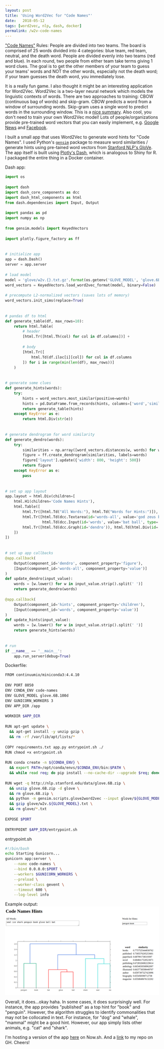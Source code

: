 ```yaml
---
layout: post
title: 'Using Word2Vec for "Code Names"'
date:   2018-05-12
tags: [word2vec, nlp, dash, docker]
permalink: /w2v-code-names
---
```


["Code Names"](https://en.wikipedia.org/wiki/Codenames_(board_game)) Rules: People are divided into two teams.  The board is comprised of 25 words divided into 4 categories: blue team, red team, neutral, and the death word.  People are divided evenly into two teams (red and blue).  In each round, two people from either team take terms giving 1 word clues.  The goal is to get the other members of your team to guess your teams' words and NOT the other words, especially not the death word; if your team guesses the death word, you immediately lose.

It is a really fun game.  I also thought it might be an interesting application for Word2Vec. Word2Vec is a two-layer neural network which models the linguistic contexts of words.  There are two approaches to training: CBOW (continuous bag of words) and skip-gram.  CBOW predicts a word from a window of surrounding words.  Skip-gram uses a single word to predict words in the surrounding window.  This is a [nice summary](https://www.tensorflow.org/tutorials/word2vec).  Also cool, you don't need to train your own Word2Vec model! Lots of people/organizations provide pre-trained word vectors that you can easily implement, e.g. [Google News](https://code.google.com/archive/p/word2vec/) and [Facebook](https://fasttext.cc/docs/en/english-vectors.html).

I built a small app that uses Word2Vec to generate word hints for "Code Names".  I used Python's [`gensim`](https://radimrehurek.com/gensim/models/word2vec.html) package to measure word similarities / generate hints using pre-tained word vectors from [Stanford NLP's GloVe](https://nlp.stanford.edu/projects/glove/).  The app itself is built using [Plotly's Dash](https://plot.ly/products/dash/), which is analogous to Shiny for R. I packaged the entire thing in a Docker container.

Dash app:
``` python
import os

import dash
import dash_core_components as dcc
import dash_html_components as html
from dash.dependencies import Input, Output

import pandas as pd
import numpy as np

from gensim.models import KeyedVectors

import plotly.figure_factory as ff


# initialize app
app = dash.Dash()
server = app.server

# load model
model = 'glove/w2v.{}.txt.gz'.format(os.getenv('GLOVE_MODEL', 'glove.6B.100d'))
word_vectors = KeyedVectors.load_word2vec_format(model, binary=False)

# precompute L2-normalized vectors (saves lots of memory)
word_vectors.init_sims(replace=True)


# pandas df to html
def generate_table(df, max_rows=10):
    return html.Table(
        # header
        [html.Tr([html.Th(col) for col in df.columns])] +

        # body
        [html.Tr([
            html.Td(df.iloc[i][col]) for col in df.columns
        ]) for i in range(min(len(df), max_rows))]
    )


# generate some clues
def generate_hints(words):
    try:
        hints = word_vectors.most_similar(positive=words)
        hints = pd.DataFrame.from_records(hints, columns=['word','similarity'])
        return generate_table(hints)
    except KeyError as e:
        return html.Div(str(e))


# generate dendrogram for word similarity
def generate_dendro(words):
    try:
        similarities = np.array([word_vectors.distances(w, words) for w in words])
        figure = ff.create_dendrogram(similarities, labels=words)
        figure['layout'].update({'width': 800, 'height': 500})
        return figure
    except KeyError as e:
        pass


# set up app layout
app.layout = html.Div(children=[
    html.H1(children='Code Names Hints'),
    html.Table([
        html.Tr([html.Td("All Words:"), html.Td("Words for Hints:")]),
        html.Tr([html.Td(dcc.Textarea(id='words-all', value='god zeus bat ball mountain cold snow', style={'width': 500})),
                 html.Td(dcc.Input(id='words', value='bat ball', type='text'))]),
        html.Tr([html.Td(dcc.Graph(id='dendro')), html.Td(html.Div(id='hints'))])
    ])
])


# set up app callbacks
@app.callback(
    Output(component_id='dendro', component_property='figure'),
    [Input(component_id='words-all', component_property='value')]
)
def update_dendro(input_value):
    words = [w.lower() for w in input_value.strip().split(' ')]
    return generate_dendro(words)

@app.callback(
    Output(component_id='hints', component_property='children'),
    [Input(component_id='words', component_property='value')]
)
def update_hints(input_value):
    words = [w.lower() for w in input_value.strip().split(' ')]
    return generate_hints(words)


# run
if __name__ == '__main__':
    app.run_server(debug=True)
```

Dockerfile:
``` bash
FROM continuumio/miniconda3:4.4.10

ENV PORT 8050
ENV CONDA_ENV code-names
ENV GLOVE_MODEL glove.6B.100d
ENV GUNICORN_WORKERS 3
ENV APP_DIR /app

WORKDIR $APP_DIR

RUN apt-get update \
  && apt-get install -y unzip gzip \
  && rm -rf /var/lib/apt/lists/*

COPY requirements.txt app.py entrypoint.sh ./
RUN chmod +x entrypoint.sh

RUN conda create -n ${CONDA_ENV} \
  && export PATH=/opt/conda/envs/$CONDA_ENV/bin:$PATH \
  && while read req; do pip install --no-cache-dir --upgrade $req; done < requirements.txt

RUN wget -q http://nlp.stanford.edu/data/glove.6B.zip \
  && unzip glove.6B.zip -d glove \
  && rm glove.6B.zip \
  && python -m gensim.scripts.glove2word2vec --input glove/${GLOVE_MODEL}.txt --output glove/w2v.${GLOVE_MODEL}.txt \
  && gzip glove/w2v.${GLOVE_MODEL}.txt \
  && rm glove/*.txt

EXPOSE $PORT

ENTRYPOINT $APP_DIR/entrypoint.sh
```

entrypoint.sh
``` bash
#!/bin/bash
echo Starting Gunicorn...
gunicorn app:server \
    --name code-names \
    --bind 0.0.0.0:$PORT \
    --workers $GUNICORN_WORKERS \
    --preload \
    --worker-class gevent \
    --timeout 600 \
    --log-level info
```

Example output:
<img src="/assets/img/code-names.png" width="885px" style="display:block; margin-left:auto; margin-right:auto;">

Overall, it does...okay haha.  In some cases, it does surprisingly well.  For instance, the app provides "published" as a top hint for "book" and "penguin".  However, the algorithm struggles to identify commonalities that may not be collocated in text.  For instance, for "dog" and "whale", "mammal" might be a good hint.  However, our app simply lists other animals, e.g. "cat" and "shark".

I'm hosting a version of the app [here](https://code-names-ypzseaxpnx.now.sh/) on Now.sh.  And a [link](https://github.com/donaldrauscher/code-names) to my repo on GH.  Cheers!
